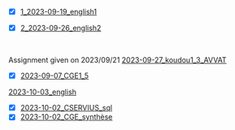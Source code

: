 
- [x] [1_2023-09-19_english1](HOMEWORK/English/2023-09-19_mail.md)

- [x] [2_2023-09-26_english2](HOMEWORK/English/2023-09-26_mistake-about-date.md)
<br>

Assignment given on 2023/09/21
[2023-09-27_koudou1_3_AVVAT](koudou/2023-09-27)

- [x] [2023-09-07_CGE1_5](./CGE/5_2023-09-20_Les-aventuriers-voiyageurs_devoirpour_2023-09-27/2023-09-26.md)

[2023-10-03_english](HOMEWORK/English/2023-10-03.md)

- [x] [2023-10-02_CSERVIUS_sql](HOMEWORK/CSERVIUS/2023-10-02.md)
- [x] [2023-10-02_CGE_synthèse](HOMEWORK/CGE/2023-10-04.md)
‎‎ 

